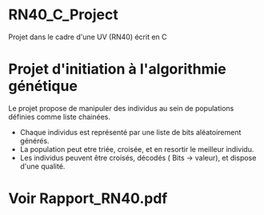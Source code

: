 # RN40_C_Project
Projet dans le cadre d'une UV (RN40) écrit en C


# Projet d'initiation à l'algorithmie génétique

Le projet propose de manipuler des individus au sein de populations définies comme liste chainées.
- Chaque individus est représenté par une liste de bits aléatoirement générés.
- La population peut etre triée, croisée, et en resortir le meilleur individu.
- Les individus peuvent être croisés, décodés ( Bits ->  valeur), et dispose d'une qualité.

# Voir Rapport_RN40.pdf
